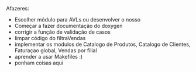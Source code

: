 Afazeres:
- Escolher módulo para AVLs ou desenvolver o nosso
- Começar a fazer documentação do doxygen 
- corrigir a função de validação de casos
- limpar código do filtraVendas
- implementar os modulos de Catalogo de Produtos, Catalogo de Clientes, Faturaçao global, Vendas por filial
- aprender a usar Makefiles :)
- ponham coisas aqui

